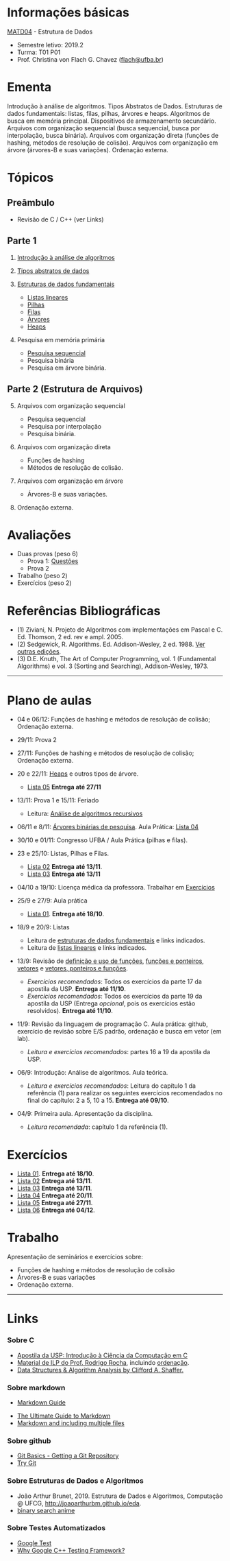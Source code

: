 # Informações básicas

[MATD04](https://alunoweb.ufba.br/SiacWWW/ExibirEmentaPublico.do?cdDisciplina=MATD04&nuPerInicial=20101) - Estrutura de Dados

- Semestre letivo: 2019.2
- Turma: T01 P01
- Prof. Christina von Flach G. Chavez (flach@ufba.br)

# Ementa

Introdução à análise de algoritmos. 
Tipos Abstratos de Dados. 
Estruturas de dados fundamentais: listas, filas, pilhas, árvores e heaps. 
Algoritmos de busca em memória principal. 
Dispositivos de armazenamento secundário. 
Arquivos com organização sequencial (busca sequencial, busca por interpolação, busca binária). 
Arquivos com organização direta (funções de hashing, métodos de resolução de colisão). 
Arquivos com organização em árvore (árvores-B e suas variações). 
Ordenação externa.

# Tópicos

## Preâmbulo

+ Revisão de C / C++ (ver Links)

## Parte 1 

1. [Introdução à análise de algoritmos](tutorial/analisedealgoritmos.md) 

2. [Tipos abstratos de dados](tutorial/tiposabstratosdedados.md) 

3. [Estruturas de dados fundamentais](tutorial/estruturasfundamentais.md)
   - [Listas lineares](tutorial/listas.md)
   - [Pilhas](tutorial/pilhas.md)
   - [Filas](tutorial/filas.md)
   - [Árvores](tutorial/arvores.md)
   - [Heaps](https://joaoarthurbm.github.io/eda/posts/heap/)

4. Pesquisa em memória primária
   - [Pesquisa sequencial](tutorial/buscasequencial.md)
   - Pesquisa binária
   - Pesquisa em árvore binária.

## Parte 2 (Estrutura de Arquivos)

5. Arquivos com organização sequencial 
   - Pesquisa sequencial
   - Pesquisa por interpolação
   - Pesquisa binária. 

6. Arquivos com organização direta 
   - Funções de hashing
   - Métodos de resolução de colisão.
 
7. Arquivos com organização em árvore 
   - Árvores-B e suas variações. 

8. Ordenação externa.

# Avaliações

+ Duas provas (peso 6) 
   - Prova 1: [Questões](exercicios/p1-questoes.md)
   - Prova 2
+ Trabalho (peso 2)
+ Exercícios (peso 2)

# Referências Bibliográficas

- (1) Ziviani, N. Projeto de Algoritmos com implementações em Pascal e C. Ed. Thomson, 2 ed. rev e ampl. 2005.
- (2) Sedgewick, R. Algorithms. Ed. Addison-Wesley, 2 ed. 1988. [Ver outras edições](https://algs4.cs.princeton.edu/home/).
- (3) D.E. Knuth, The Art of Computer Programming, vol. 1 (Fundamental Algorithms) e vol. 3 (Sorting and Searching), Addison-Wesley, 1973.

---

# Plano de aulas

- 04 e 06/12: Funções de hashing e métodos de resolução de colisão; Ordenação externa.

- 29/11: Prova 2

- 27/11: Funções de hashing e métodos de resolução de colisão; Ordenação externa.

- 20 e 22/11: [Heaps](https://joaoarthurbm.github.io/eda/posts/heap/) e outros tipos de árvore.
   + [Lista 05](exercicios/lista05.md)  **Entrega até 27/11**


- 13/11: Prova 1 e 15/11: Feriado
   + Leitura: [Análise de algoritmos recursivos](https://joaoarthurbm.github.io/eda/posts/analise-algoritmos-recursivos/)

- 06/11 e 8/11: [Árvores binárias de pesquisa](tutorial/arvores.md). Aula Prática: [Lista 04](exercicios/lista04.md)

- 30/10 e 01/11: Congresso UFBA / Aula Prática (pilhas e filas).

- 23 e 25/10: Listas, Pilhas e Filas. 
   + [Lista 02](exercicios/lista02.md)  **Entrega até 13/11**.
   + [Lista 03](exercicios/lista03.md)  **Entrega até 13/11**

- 04/10 a 19/10: Licença médica da professora. Trabalhar em [Exercícios](exercicios/listas01.md)

- 25/9 e 27/9: Aula prática
   + [Lista 01](exercicios/lista01.md). **Entrega até 18/10**.

- 18/9 e 20/9: Listas
   + Leitura de [estruturas de dados fundamentais](tutorial/estruturasfundamentais.md) e links indicados.
   + Leitura de [listas lineares](tutorial/listas.md) e links indicados.

- 13/9: Revisão de [definição e uso de funções](https://www.ime.usp.br/~hitoshi/introducao/16-funcao02.pdf), [funções e ponteiros](https://www.ime.usp.br/~hitoshi/introducao/17-funcao03.pdf), [vetores](https://www.ime.usp.br/~hitoshi/introducao/18-vetor.pdf) e [vetores, ponteiros e funções](https://www.ime.usp.br/~hitoshi/introducao/19-vetor_ponteiro.pdf). 
   + *Exercícios recomendados*: Todos os exercícios da parte 17 da apostila da USP. **Entrega até 11/10**.
   + *Exercícios recomendados*: Todos os exercícios da parte 19 da apostila da USP (Entrega _opcional_, pois os exercícios estão resolvidos). **Entrega até 11/10**.

- 11/9: Revisão da linguagem de programação C. Aula prática: github, exercício de revisão sobre E/S padrão, ordenação e busca em vetor (em lab). 
   + *Leitura e exercícios recomendados*: partes 16 a 19 da apostila da USP.
   
- 06/9: Introdução: Análise de algoritmos. Aula teórica.
   + *Leitura e exercícios recomendados*: Leitura do capítulo 1 da referência (1) para realizar os seguintes exercícios recomendados no final do capítulo: 2 a 5, 10 a 15. **Entrega até 09/10**.
   
- 04/9: Primeira aula. Apresentação da disciplina.
   + *Leitura recomendada*: capítulo 1 da referência (1).


# Exercícios

+ [Lista 01](exercicios/lista01.md). **Entrega até 18/10**.
+ [Lista 02](exercicios/lista02.md) **Entrega até 13/11**.
+ [Lista 03](exercicios/lista03.md) **Entrega até 13/11**.
+ [Lista 04](exercicios/lista04.md) **Entrega até 20/11**.
+ [Lista 05](exercicios/lista05.md) **Entrega até 27/11**.
+ [Lista 06](exercicios/lista06.md) **Entrega até 04/12**.

# Trabalho 

Apresentação de seminários e exercícios sobre:

- Funções de hashing e métodos de resolução de colisão
- Árvores-B e suas variações
- Ordenação externa.

--- 

# Links

### Sobre C 
- [Apostila da USP: Introdução à Ciência da Computação em C](https://www.ime.usp.br/~hitoshi/introducao/)
- [Material de ILP do Prof. Rodrigo Rocha](https://rodrigorgs.github.io/aulas/mata37/), incluindo [ordenação](https://rodrigorgs.github.io/aulas/mata37/ordenacao).
- [Data Structures & Algorithm Analysis by Clifford A. Shaffer.](http://people.cs.vt.edu/~shaffer/Book/C++3elatest.pdf)
   
### Sobre markdown

- [Markdown Guide](https://www.markdownguide.org/basic-syntax/)
+ [The Ultimate Guide to Markdown](https://blog.ghost.org/markdown/)
+ [Markdown and including multiple files](https://stackoverflow.com/questions/4779582/markdown-and-including-multiple-files)

### Sobre github 

+ [Git Basics - Getting a Git Repository](https://git-scm.com/book/en/v2/Git-Basics-Getting-a-Git-Repository)
+ [Try Git](https://try.github.io/levels/1/challenges/1)

### Sobre Estruturas de Dados e Algoritmos

+ João Arthur Brunet, 2019. Estrutura de Dados e Algoritmos, Computação @ UFCG, <http://joaoarthurbm.github.io/eda>.
+ [binary search anime](https://pt.khanacademy.org/computer-programming/binary-search-with-selectable-search-key-hit-backspace-and-type/4590599206076416/embedded?embedded?embed=yes&editor=no&width=720)

### Sobre Testes Automatizados

+ [Google Test](https://github.com/google/googletest)
+ [Why Google C++ Testing Framework?](https://chromium.googlesource.com/external/github.com/google/googletest/+/refs/tags/release-1.8.0/googletest/docs/Primer.md)
   
